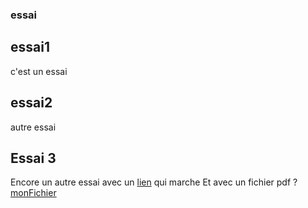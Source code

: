 ### essai

## essai1
c'est un essai
## essai2 
autre essai
## Essai 3
Encore un autre essai avec un [lien](lien.md) qui marche
Et avec un fichier pdf ? [monFichier](file.pdf)

